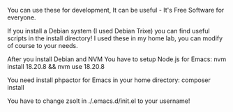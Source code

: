 You can use these for development, It can be useful - It's Free Software for everyone.

If you install a Debian system (I used Debian Trixe) you can find useful scripts in the install directory!
I used these in my home lab, you can modify of course to your needs.

After you install Debian and NVM You have to setup Node.js for Emacs:
nvm install 18.20.8 && nvm use 18.20.8

You need install phpactor for Emacs in your home directory:
composer install

You have to change zsolt in ./.emacs.d/init.el to your username!
